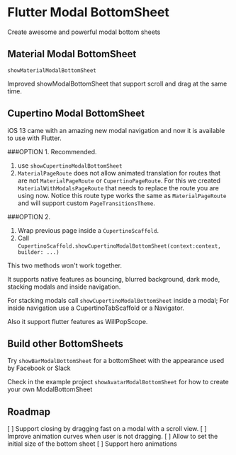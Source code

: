 # Flutter Modal BottomSheet

Create awesome and powerful modal bottom sheets 

## Material Modal BottomSheet

`showMaterialModalBottomSheet` 

Improved showModalBottomSheet that support scroll and drag at the same time.

## Cupertino Modal BottomSheet

iOS 13 came with an amazing new modal navigation and now it is available to use with Flutter.

###OPTION 1. Recommended.
1. use `showCupertinoModalBottomSheet` 
2. `MaterialPageRoute` does not allow animated translation for routes that are not `MaterialPageRoute` or `CupertinoPageRoute`.
For this we created `MaterialWithModalsPageRoute` that needs to replace the route you are using now. 
Notice this route type works the same as `MaterialPageRoute` and will support custom `PageTransitionsTheme`.


###OPTION 2. 
1. Wrap previous page inside a `CupertinoScaffold`. 
2. Call `CupertinoScaffold.showCupertinoModalBottomSheet(context:context, builder: ...)`

This two methods won't work together. 

It supports native features as bouncing, blurred background, dark mode, stacking modals and inside navigation.

For stacking modals call `showCupertinoModalBottomSheet` inside a modal;
For inside navigation use a CupertinoTabScaffold or a Navigator.

Also it support flutter features as WillPopScope.

## Build other BottomSheets 

Try `showBarModalBottomSheet` for a bottomSheet with the appearance used by Facebook or Slack

Check in the example project `showAvatarModalBottomSheet` for how to create your own ModalBottomSheet

## Roadmap
[ ] Support closing by dragging fast on a modal with a scroll view.
[ ] Improve animation curves when user is not dragging.
[ ] Allow to set the initial size of the bottom sheet
[ ] Support hero animations
       